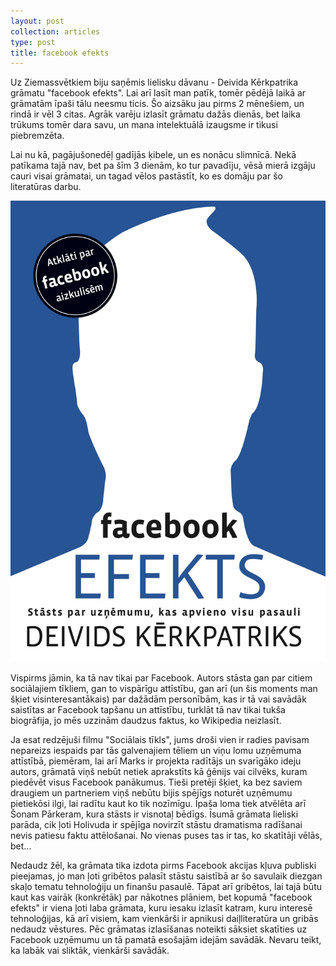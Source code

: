 ```yaml
---
layout: post
collection: articles
type: post
title: facebook efekts
---
```


Uz Ziemassvētkiem biju saņēmis lielisku dāvanu - Deivida Kērkpatrika grāmatu "facebook efekts". Lai arī lasīt man patīk, tomēr pēdējā laikā ar grāmatām īpaši tālu neesmu ticis. Šo aizsāku jau pirms 2 mēnešiem, un rindā ir vēl 3 citas. Agrāk varēju izlasīt grāmatu dažās dienās, bet laika trūkums tomēr dara savu, un mana intelektuālā izaugsme ir tikusi piebremzēta.

Lai nu kā, pagājušonedēļ gadījās ķibele, un es nonācu slimnīcā. Nekā patīkama tajā nav, bet pa šīm 3 dienām, ko tur pavadīju, vēsā mierā izgāju cauri visai grāmatai, un tagad vēlos pastāstīt, ko es domāju par šo literatūras darbu.

![Mans Bellroy maciņš](/public/images/posts/facebook_efekts.jpg)

Vispirms jāmin, ka tā nav tikai par Facebook. Autors stāsta gan par citiem sociālajiem tīkliem, gan to vispārīgu attīstību, gan arī (un šis moments man šķiet visinteresantākais) par dažādām personībām, kas ir tā vai savādāk saistītas ar Facebook tapšanu un attīstību, turklāt tā nav tikai tukša biogrāfija, jo mēs uzzinām daudzus faktus, ko Wikipedia neizlasīt.

Ja esat redzējuši filmu "Sociālais tīkls", jums droši vien ir radies pavisam nepareizs iespaids par tās galvenajiem tēliem un viņu lomu uzņēmuma attīstībā, piemēram, lai arī Marks ir projekta radītājs un svarīgāko ideju autors, grāmatā viņš nebūt netiek aprakstīts kā ģēnijs vai cilvēks, kuram piedēvēt visus Facebook panākumus. Tieši pretēji šķiet, ka bez saviem draugiem un partneriem viņš nebūtu bijis spējīgs noturēt uzņēmumu pietiekōsi ilgi, lai radītu kaut ko tik nozīmīgu. Īpaša loma tiek atvēlēta arī Šonam Pārkeram, kura stāsts ir visnotaļ bēdīgs. Īsumā grāmata lieliski parāda, cik ļoti Holivuda ir spējīga novirzīt stāstu dramatisma radīšanai nevis patiesu faktu attēlošanai. No vienas puses tas ir tas, ko skatītāji vēlās, bet...

Nedaudz žēl, ka grāmata tika izdota pirms Facebook akcijas kļuva publiski pieejamas, jo man ļoti gribētos palasīt stāstu saistībā ar šo savulaik diezgan skaļo tematu tehnoloģiju un finanšu pasaulē. Tāpat arī gribētos, lai tajā būtu kaut kas vairāk (konkrētāk) par nākotnes plāniem, bet kopumā "facebook efekts" ir viena ļoti laba grāmata, kuru iesaku izlasīt katram, kuru interesē tehnoloģijas, kā arī visiem, kam vienkārši ir apnikusi daiļliteratūra un gribās nedaudz vēstures. Pēc grāmatas izlasīšanas noteikti sāksiet skatīties uz Facebook uzņēmumu un tā pamatā esošajām idejām savādāk. Nevaru teikt, ka labāk vai sliktāk, vienkārši savādāk.
